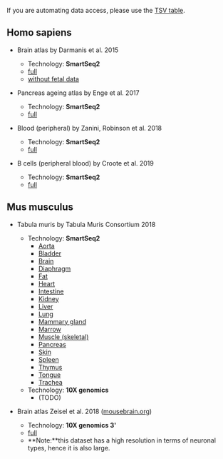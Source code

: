 If you are automating data access, please use the [TSV table](https://github.com/iosonofabio/atlas_averages/raw/master/table.tsv).

## Homo sapiens
- Brain atlas by Darmanis et al. 2015
  - Technology: **SmartSeq2**
  - [full](https://github.com/iosonofabio/atlas_averages/raw/master/data/human_brain_Darmanis_2015.loom)
  - [without fetal data](https://github.com/iosonofabio/atlas_averages/raw/master/data/human_brain_Darmanis_2015_nofetal.loom)

- Pancreas ageing atlas by Enge et al. 2017
  - Technology: **SmartSeq2**
  - [full](https://github.com/iosonofabio/atlas_averages/raw/master/data/human_pancreas_Enge_2017.loom)

- Blood (peripheral) by Zanini, Robinson et al. 2018
  - Technology: **SmartSeq2**
  - [full](https://github.com/iosonofabio/atlas_averages/raw/master/data/human_blood_Zanini_2018.loom)

- B cells (peripheral blood) by Croote et al. 2019
  - Technology: **SmartSeq2**
  - [full](https://github.com/iosonofabio/atlas_averages/raw/master/data/human_Bcells_Croote_2018.loom)
  
## Mus musculus
- Tabula muris by Tabula Muris Consortium 2018
  - Technology: **SmartSeq2**
    - [Aorta](https://github.com/iosonofabio/atlas_averages/raw/master/data/mouse_aorta_TabulaMuris_2018_FACS.loom)
    - [Bladder](https://github.com/iosonofabio/atlas_averages/raw/master/data/mouse_bladder_TabulaMuris_2018_FACS.loom)
    - [Brain](https://github.com/iosonofabio/atlas_averages/raw/master/data/mouse_brain_TabulaMuris_2018_FACS.loom)
    - [Diaphragm](https://github.com/iosonofabio/atlas_averages/raw/master/data/mouse_diaphragm_TabulaMuris_2018_FACS.loom)
    - [Fat](https://github.com/iosonofabio/atlas_averages/raw/master/data/mouse_fat_TabulaMuris_2018_FACS.loom)
    - [Heart](https://github.com/iosonofabio/atlas_averages/raw/master/data/mouse_heart_TabulaMuris_2018_FACS.loom)
    - [Intestine](https://github.com/iosonofabio/atlas_averages/raw/master/data/mouse_intestine_TabulaMuris_2018_FACS.loom)
    - [Kidney](https://github.com/iosonofabio/atlas_averages/raw/master/data/mouse_kidney_TabulaMuris_2018_FACS.loom)
    - [Liver](https://github.com/iosonofabio/atlas_averages/raw/master/data/mouse_liver_TabulaMuris_2018_FACS.loom)
    - [Lung](https://github.com/iosonofabio/atlas_averages/raw/master/data/mouse_lung_TabulaMuris_2018_FACS.loom)
    - [Mammary gland](https://github.com/iosonofabio/atlas_averages/raw/master/data/mouse_mammary_gland_TabulaMuris_2018_FACS.loom)
    - [Marrow](https://github.com/iosonofabio/atlas_averages/raw/master/data/mouse_marrow_TabulaMuris_2018_FACS.loom)
    - [Muscle (skeletal)](https://github.com/iosonofabio/atlas_averages/raw/master/data/mouse_muscle_TabulaMuris_2018_FACS.loom)
    - [Pancreas](https://github.com/iosonofabio/atlas_averages/raw/master/data/mouse_pancreas_TabulaMuris_2018_FACS.loom)
    - [Skin](https://github.com/iosonofabio/atlas_averages/raw/master/data/mouse_skin_TabulaMuris_2018_FACS.loom)
    - [Spleen](https://github.com/iosonofabio/atlas_averages/raw/master/data/mouse_spleen_TabulaMuris_2018_FACS.loom)
    - [Thymus](https://github.com/iosonofabio/atlas_averages/raw/master/data/mouse_thymus_TabulaMuris_2018_FACS.loom)
    - [Tongue](https://github.com/iosonofabio/atlas_averages/raw/master/data/mouse_tongue_TabulaMuris_2018_FACS.loom)
    - [Trachea](https://github.com/iosonofabio/atlas_averages/raw/master/data/mouse_trachea_TabulaMuris_2018_FACS.loom)
  - Technology: **10X genomics**
    - (TODO)

- Brain atlas Zeisel et al. 2018 ([mousebrain.org](http://www.mousebrain.org))
  - Technology: **10X genomics 3'**
  - [full](https://storage.googleapis.com/linnarsson-lab-loom/l5_all.agg.loom)
  - **Note:**this dataset has a high resolution in terms of neuronal types, hence it is also large.
